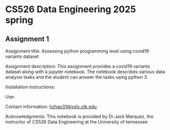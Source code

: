 # CS526 Data Engineering 2025 spring

## Assignment 1
Assignment title: Assessing python programming level using covid19 variants dataset

Assignment description: This assignment provides a covid19 variants dataset along with a jupyter notebook. The notebook describes various data analysis tasks and the student can answer the tasks using python 3. 

Installation instructions: 

Use: 




Contact information: hzhao31@vols.utk.edu.

Acknowledgments: This notebook is provided by Dr.Jack Marquez, the instructor of CS526 Data Engineering at the University of tennessee
